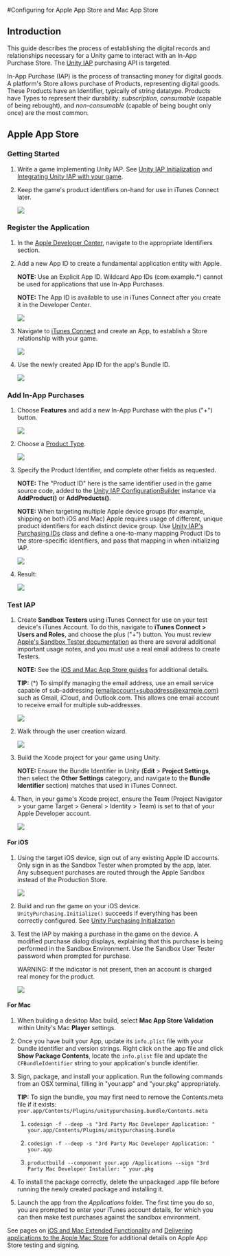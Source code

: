 #Configuring for Apple App Store and Mac App Store

## Introduction

This guide describes the process of establishing the digital records and relationships necessary for a Unity game to interact with an In-App Purchase Store. The [Unity IAP](UnityIAP) purchasing API is targeted. 

In-App Purchase (IAP) is the process of transacting money for digital goods. A platform's Store allows purchase of Products, representing digital goods. These Products have an Identifier, typically of string datatype. Products have Types to represent their durability: _subscription_, _consumable_ (capable of being rebought), and _non-consumable_ (capable of being bought only once) are the most common. 

## Apple App Store

### Getting Started

1. Write a game implementing Unity IAP. See [Unity IAP Initialization](UnityIAPInitialization) and [Integrating Unity IAP with your game](https://unity3d.com/learn/tutorials/topics/analytics/integrating-unity-iap-your-game-beta).

1. Keep the game's product identifiers on-hand for use in iTunes Connect later.

    ![](images/IAPAppleImage0.png)

### Register the Application

1. In the [Apple Developer Center](https://developer.apple.com/account), navigate to the appropriate Identifiers section. 

2. Add a new App ID to create a fundamental application entity with Apple. 
    
    **NOTE:** Use an Explicit App ID. Wildcard App IDs (com.example.*) cannot be used for applications that use In-App Purchases.
    
    **NOTE:** The App ID is available to use in iTunes Connect after you create it in the Developer Center.
  
    ![](images/IAPAppleImage1.png)

3. Navigate to [iTunes Connect](https://itunesconnect.apple.com) and create an App, to establish a Store relationship with your game. 
  
    ![](images/IAPAppleImage2.png) 

4. Use the newly created App ID for the app's Bundle ID. 

    ![](images/IAPAppleImage3.png)

### Add In-App Purchases

1. Choose __Features__ and add a new In-App Purchase with the plus ("+") button. 

    ![](images/IAPAppleImage4.png)


2. Choose a [Product Type](UnityIAPDefiningProducts). 

    ![](images/IAPAppleImage5.png)

3. Specify the Product Identifier, and complete other fields as requested.

    **NOTE:** The "Product ID" here is the same identifier used in the game source code, added to the [Unity IAP ConfigurationBuilder](http://docs.unity3d.com/Documentation/ScriptReference/Purchasing.ConfigurationBuilder.html) instance via __AddProduct()__ or __AddProducts()__. 
    
    **NOTE:** When targeting multiple Apple device groups (for example, shipping on both iOS and Mac) Apple requires usage of different, unique product identifiers for each distinct device group. Use [Unity IAP's Purchasing.IDs](http://docs.unity3d.com/ScriptReference/Purchasing.IDs-ctor.html) class and define a one-to-many mapping Product IDs to the store-specific identifiers, and pass that mapping in when initializing IAP. 

    ![](images/IAPAppleImage6.png)

4. Result:

    ![](images/IAPAppleImage7.png)

### Test IAP

1. Create __Sandbox Testers__ using iTunes Connect for use on your test device's iTunes Account. To do this, navigate to __iTunes Connect &gt; Users and Roles__, and choose the plus ("+") button. You must review [Apple's Sandbox Tester documentation](https://developer.apple.com/library/ios/documentation/LanguagesUtilities/Conceptual/iTunesConnect_Guide/Chapters/SettingUpUserAccounts.html#/apple_ref/doc/uid/TP40011225-CH25-SW9) as there are several additional important usage notes, and you must use a real email address to create Testers. 

    **NOTE:** See the [iOS and Mac App Store guides](UnityIAPiOSMAS) for additional details. 
    
    **TIP:** (*) To simplify managing the email address, use an email service capable of sub-addressing (emailaccount+subaddress@example.com) such as Gmail, iCloud, and Outlook.com. This allows one email account to receive email for multiple sub-addresses. 

    ![](images/IAPAppleImage8.png)

2. Walk through the user creation wizard. 

    ![](images/IAPAppleImage9.png)

3. Build the Xcode project for your game using Unity.

    **NOTE:** Ensure the Bundle Identifier in Unity (**Edit** &gt; **Project Settings**, then select the **Other Settings** category, and navigate to the **Bundle Identifier** section) matches that used in iTunes Connect.

4. Then, in your game's Xcode project, ensure the Team (Project Navigator &gt; your game Target &gt; General &gt; Identity &gt; Team) is set to that of your Apple Developer account.

    ![](images/IAPAppleImage10.png)

#### For iOS

1. Using the target iOS device, sign out of any existing Apple ID accounts. Only sign in as the Sandbox Tester when prompted by the app, later. Any subsequent purchases are routed through the Apple Sandbox instead of the Production Store.

    ![](images/IAPAppleImage11.png)

2. Build and run the game on your iOS device. `UnityPurchasing.Initialize()` succeeds if everything has been correctly configured. See [Unity Purchasing Initialization](http://docs.unity3d.com/ScriptReference/Purchasing.UnityPurchasing.Initialize.html) 

3. Test the IAP by making a purchase in the game on the device. A modified purchase dialog displays, explaining that this purchase is being performed in the Sandbox Environment. Use the Sandbox User Tester password when prompted for purchase. 

    WARNING: If the indicator is not present, then an account is charged real money for the product.
  
    ![](images/IAPAppleImage12.png)

#### For Mac

1. When building a desktop Mac build, select __Mac App Store Validation__ within Unity's Mac **Player** settings.

2. Once you have built your App, update its `info.plist` file with your bundle identifier and version strings. Right click on the .app file and click __Show Package Contents__, locate the `info.plist` file and update the `CFBundleIdentifier` string to your application's bundle identifier.

3. Sign, package, and install your application. Run the following commands from an OSX terminal, filling in "your.app" and "your.pkg" appropriately.

    **TIP:** To sign the bundle, you may first need to remove the Contents.meta file if it exists: `your.app/Contents/Plugins/unitypurchasing.bundle/Contents.meta`
  
    1. `codesign -f --deep -s "3rd Party Mac Developer Application: " your.app/Contents/Plugins/unitypurchasing.bundle`
    
    1. `codesign -f --deep -s "3rd Party Mac Developer Application: " your.app`
    
    1. `productbuild --component your.app /Applications --sign "3rd Party Mac Developer Installer: " your.pkg`

4. To install the package correctly, delete the unpackaged .app file before running the newly created package and installing it.

5. Launch the app from the _Applications_ folder. The first time you do so, you are prompted to enter your iTunes account details, for which you can then make test purchases against the sandbox environment.


See pages on [iOS and Mac Extended Functionality](UnityIAPiOSMAS) and [Delivering applications to the Apple Mac Store](HOWTO-PortToAppleMacStore) for additional details on Apple App Store testing and signing. 


